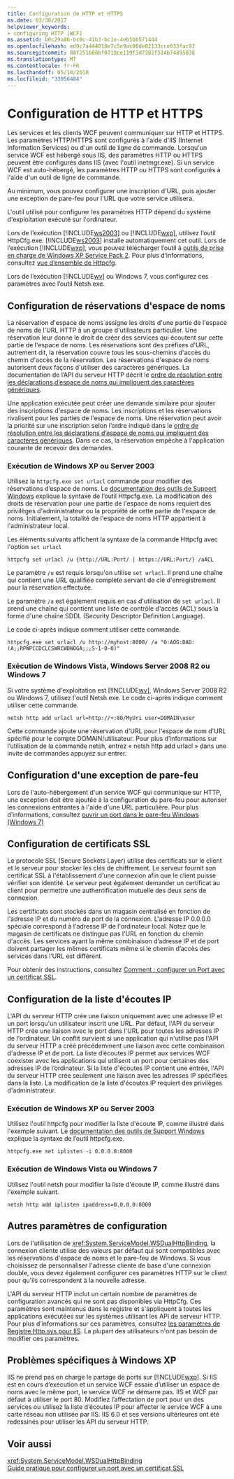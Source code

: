 ```yaml
---
title: Configuration de HTTP et HTTPS
ms.date: 03/30/2017
helpviewer_keywords:
- configuring HTTP [WCF]
ms.assetid: b0c29a86-bc0c-41b3-bc1e-4eb5bb5714d4
ms.openlocfilehash: ed9c7a444018e7c5e9ac00de82133cce633fac93
ms.sourcegitcommit: 88f251b08bf0718ce119f3d7302f514b74895038
ms.translationtype: MT
ms.contentlocale: fr-FR
ms.lasthandoff: 05/10/2018
ms.locfileid: "33956484"
---
```

# <a name="configuring-http-and-https"></a>Configuration de HTTP et HTTPS
Les services et les clients WCF peuvent communiquer sur HTTP et HTTPS. Les paramètres HTTP/HTTPS sont configurés à l'aide d'IIS (Internet Information Services) ou d'un outil de ligne de commande. Lorsqu'un service WCF est hébergé sous IIS, des paramètres HTTP ou HTTPS peuvent être configurés dans IIS (avec l'outil inetmgr.exe). Si un service WCF est auto-hébergé, les paramètres HTTP ou HTTPS sont configurés à l'aide d'un outil de ligne de commande.  
  
 Au minimum, vous pouvez configurer une inscription d'URL, puis ajouter une exception de pare-feu pour l'URL que votre service utilisera.  
  
 L'outil utilisé pour configurer les paramètres HTTP dépend du système d'exploitation exécuté sur l'ordinateur.  
  
 Lors de l’exécution [!INCLUDE[ws2003](../../../../includes/ws2003-md.md)] ou [!INCLUDE[wxp](../../../../includes/wxp-md.md)], utilisez l’outil HttpCfg.exe. [!INCLUDE[ws2003](../../../../includes/ws2003-md.md)] installe automatiquement cet outil. Lors de l’exécution [!INCLUDE[wxp](../../../../includes/wxp-md.md)], vous pouvez télécharger l’outil à [outils de prise en charge de Windows XP Service Pack 2](http://go.microsoft.com/fwlink/?LinkId=88606). Pour plus d’informations, consultez [vue d’ensemble de Httpcfg](http://go.microsoft.com/fwlink/?LinkId=88605).  
  
 Lors de l’exécution [!INCLUDE[wv](../../../../includes/wv-md.md)] ou Windows 7, vous configurez ces paramètres avec l’outil Netsh.exe.  
  
## <a name="configuring-namespace-reservations"></a>Configuration de réservations d'espace de noms  
 La réservation d'espace de noms assigne les droits d'une partie de l'espace de noms de l'URL HTTP à un groupe d'utilisateurs particulier. Une réservation leur donne le droit de créer des services qui écoutent sur cette partie de l'espace de noms. Les réservations sont des préfixes d'URL, autrement dit, la réservation couvre tous les sous-chemins d'accès du chemin d'accès de la réservation. Les réservations d'espace de noms autorisent deux façons d'utiliser des caractères génériques. La documentation de l’API du serveur HTTP décrit le [ordre de résolution entre les déclarations d’espace de noms qui impliquent des caractères génériques](http://go.microsoft.com/fwlink/?LinkId=94841).  
  
 Une application exécutée peut créer une demande similaire pour ajouter des inscriptions d'espace de noms. Les inscriptions et les réservations rivalisent pour les parties de l'espace de noms. Une réservation peut avoir la priorité sur une inscription selon l’ordre indiqué dans le [ordre de résolution entre les déclarations d’espace de noms qui impliquent des caractères génériques](http://go.microsoft.com/fwlink/?LinkId=94841). Dans ce cas, la réservation empêche à l'application courante de recevoir des demandes.  
  
### <a name="running-windows-xp-or-server-2003"></a>Exécution de Windows XP ou Server 2003  
 Utilisez la `httpcfg.exe set urlacl` commande pour modifier des réservations d’espace de noms. Le [documentation des outils de Support Windows](http://go.microsoft.com/fwlink/?LinkId=94840) explique la syntaxe de l’outil Httpcfg.exe. La modification des droits de réservation pour une partie de l'espace de noms requiert des privilèges d'administrateur ou la propriété de cette partie de l'espace de noms. Initialement, la totalité de l'espace de noms HTTP appartient à l'administrateur local.  
  
 Les éléments suivants affichent la syntaxe de la commande Httpcfg avec l'option `set urlacl`  
  
```  
httpcfg set urlacl /u {http://URL:Port/ | https://URL:Port/} /aACL  
```  
  
 Le paramètre `/u` est requis lorsqu'on utilise `set urlacl`. Il prend une chaîne qui contient une URL qualifiée complète servant de clé d'enregistrement pour la réservation effectuée.  
  
 Le paramètre `/a` est également requis en cas d'utilisation de `set urlacl`. Il prend une chaîne qui contient une liste de contrôle d'accès (ACL) sous la forme d'une chaîne SDDL (Security Descriptor Definition Language).  
  
 Le code ci-après indique comment utiliser cette commande.  
  
```  
httpcfg.exe set urlacl /u http://myhost:8000/ /a "O:AOG:DAD:(A;;RPWPCCDCLCSWRCWDWOGA;;;S-1-0-0)"  
```  
  
### <a name="running-windows-vista-windows-server-2008-r2-or-windows-7"></a>Exécution de Windows Vista, Windows Server 2008 R2 ou Windows 7  
 Si votre système d'exploitation est [!INCLUDE[wv](../../../../includes/wv-md.md)], Windows Server 2008 R2 ou Windows 7, utilisez l'outil Netsh.exe. Le code ci-après indique comment utiliser cette commande.  
  
```  
netsh http add urlacl url=http://+:80/MyUri user=DOMAIN\user  
```  
  
 Cette commande ajoute une réservation d'URL pour l'espace de nom d'URL spécifié pour le compte DOMAIN/utilisateur.  Pour plus d’informations sur l’utilisation de la commande netsh, entrez « netsh http add urlacl » dans une invite de commandes appuyez sur entrer.  
  
## <a name="configuring-a-firewall-exception"></a>Configuration d'une exception de pare-feu  
 Lors de l'auto-hébergement d'un service WCF qui communique sur HTTP, une exception doit être ajoutée à la configuration du pare-feu pour autoriser les connexions entrantes à l'aide d'une URL particulière. Pour plus d’informations, consultez [ouvrir un port dans le pare-feu Windows (Windows 7)](http://go.microsoft.com/fwlink/?LinkId=239961)  
  
## <a name="configuring-ssl-certificates"></a>Configuration de certificats SSL  
 Le protocole SSL (Secure Sockets Layer) utilise des certificats sur le client et le serveur pour stocker les clés de chiffrement. Le serveur fournit son certificat SSL à l'établissement d'une connexion afin que le client puisse vérifier son identité. Le serveur peut également demander un certificat au client pour permettre une authentification mutuelle des deux sens de connexion.  
  
 Les certificats sont stockés dans un magasin centralisé en fonction de l'adresse IP et du numéro de port de la connexion. L'adresse IP 0.0.0.0 spéciale correspond à l'adresse IP de l'ordinateur local. Notez que le magasin de certificats ne distingue pas l'URL en fonction du chemin d'accès. Les services ayant la même combinaison d’adresse IP et de port doivent partager les mêmes certificats même si le chemin d’accès des services dans l’URL est différent.  
  
 Pour obtenir des instructions, consultez [Comment : configurer un Port avec un certificat SSL](../../../../docs/framework/wcf/feature-details/how-to-configure-a-port-with-an-ssl-certificate.md).  
  
## <a name="configuring-the-ip-listen-list"></a>Configuration de la liste d'écoutes IP  
 L'API du serveur HTTP crée une liaison uniquement avec une adresse IP et un port lorsqu'un utilisateur inscrit une URL. Par défaut, l'API du serveur HTTP crée une liaison avec le port dans l'URL pour toutes les adresses IP de l'ordinateur. Un conflit survient si une application qui n'utilise pas l'API du serveur HTTP a créé précédemment une liaison avec cette combinaison d'adresse IP et de port. La liste d’écoutes IP permet aux services WCF coexister avec les applications qui utilisent un port pour certaines des adresses IP de l’ordinateur. Si la liste d'écoutes IP contient une entrée, l'API du serveur HTTP crée seulement une liaison avec les adresses IP spécifiées dans la liste. La modification de la liste d'écoutes IP requiert des privilèges d'administrateur.  
  
### <a name="running-windows-xp-or-server-2003"></a>Exécution de Windows XP ou Server 2003  
 Utilisez l'outil httpcfg pour modifier la liste d'écoute IP, comme illustré dans l'exemple suivant. Le [documentation des outils de Support Windows](http://go.microsoft.com/fwlink/?LinkId=94840) explique la syntaxe de l’outil httpcfg.exe.  
  
```  
httpcfg.exe set iplisten -i 0.0.0.0:8000  
```  
  
### <a name="running-windows-vista-or-windows-7"></a>Exécution de Windows Vista ou Windows 7  
 Utilisez l'outil netsh pour modifier la liste d'écoute IP, comme illustré dans l'exemple suivant.  
  
```  
netsh http add iplisten ipaddress=0.0.0.0:8000  
```  
  
## <a name="other-configuration-settings"></a>Autres paramètres de configuration  
 Lors de l'utilisation de <xref:System.ServiceModel.WSDualHttpBinding>, la connexion cliente utilise des valeurs par défaut qui sont compatibles avec les réservations d'espace de noms et le pare-feu de Windows. Si vous choisissez de personnaliser l'adresse cliente de base d'une connexion double, vous devez également configurer ces paramètres HTTP sur le client pour qu'ils correspondent à la nouvelle adresse.  
  
 L'API du serveur HTTP inclut un certain nombre de paramètres de configuration avancés qui ne sont pas disponibles via HttpCfg. Ces paramètres sont maintenus dans le registre et s'appliquent à toutes les applications exécutées sur les systèmes utilisant les API de serveur HTTP. Pour plus d’informations sur ces paramètres, consultez [les paramètres de Registre Http.sys pour IIS](http://go.microsoft.com/fwlink/?LinkId=94843). La plupart des utilisateurs n'ont pas besoin de modifier ces paramètres.  
  
## <a name="issues-specific-to-windows-xp"></a>Problèmes spécifiques à Windows XP  
 IIS ne prend pas en charge le partage de ports sur [!INCLUDE[wxp](../../../../includes/wxp-md.md)]. Si IIS est en cours d’exécution et un service WCF essaie d’utiliser un espace de noms avec le même port, le service WCF ne démarre pas. IIS et WCF par défaut à utiliser le port 80. Modifiez l’affectation de port pour un des services ou utilisez la liste d’écoutes IP pour affecter le service WCF à une carte réseau non utilisée par IIS. IIS 6.0 et ses versions ultérieures ont été redessinés pour utiliser les API du serveur HTTP.  
  
## <a name="see-also"></a>Voir aussi  
 <xref:System.ServiceModel.WSDualHttpBinding>  
 [Guide pratique pour configurer un port avec un certificat SSL](../../../../docs/framework/wcf/feature-details/how-to-configure-a-port-with-an-ssl-certificate.md)
